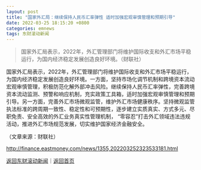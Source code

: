 ```yaml
---
layout: post
title: "国家外汇局：继续保持人民币汇率弹性 适时加强宏观审慎管理和预期引导"
date: 2022-03-25 18:15:20 +0800
categories: emnews
tags: 东财滚动新闻
---
```

> 国家外汇局表示，2022年，外汇管理部门将维护国际收支和外汇市场平稳运行，为国内经济稳定发展创造良好环境。（财联社）

<p>国家外汇局表示，2022年，外汇管理部门将维护国际收支和外汇市场平稳运行，为国内经济稳定发展创造良好环境。一方面，坚持市场化调节机制和跨境资本流动宏观审慎管理，积极防范化解外部冲击风险。继续保持人民币汇率弹性，完善跨境资本流动监测、预警和响应机制，充实政策工具箱，适时加强宏观审慎管理和预期引导。另一方面，完善外汇市场微观监管，维护外汇市场健康秩序。坚持微观监管执法标准的跨周期一致性、稳定性和可预期性，逐步建立实质真实、方式多元、尽职免责、安全高效的外汇业务真实性管理机制， “零容忍”打击外汇领域违法违规活动，推进外汇市场规范发展，切实维护国家经济金融安全。</p><p class="em_media">（文章来源：财联社）</p>

<http://finance.eastmoney.com/news/1355,202203252323533181.html>

[返回东财滚动新闻](//finews.withounder.com/emnews/)｜[返回首页](//finews.withounder.com/)